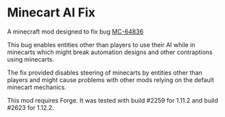 # Minecart AI Fix

A minecraft mod designed to fix bug
[MC-64836](https://bugs.mojang.com/browse/MC-64836)

This bug enables entities other than players to use their AI while in minecarts
which might break automation designs and other contraptions using minecarts.

The fix provided disables steering of minecarts by entities other than players
and might cause problems with other mods relying on the default minecart
mechanics.

This mod requires Forge. It was tested with build #2259 for 1.11.2 and
build #2623 for 1.12.2.
